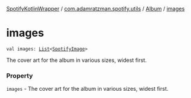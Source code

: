 [SpotifyKotlinWrapper](../../index.md) / [com.adamratzman.spotify.utils](../index.md) / [Album](index.md) / [images](./images.md)

# images

`val images: `[`List`](https://kotlinlang.org/api/latest/jvm/stdlib/kotlin.collections/-list/index.html)`<`[`SpotifyImage`](../-spotify-image/index.md)`>`

The cover art for the album in various sizes, widest first.

### Property

`images` - The cover art for the album in various sizes, widest first.